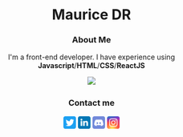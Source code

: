 <div id="header" align="center">
<h1>Maurice DR</h1>
<p></p>
<h3>About Me</h3>
<p>I'm a front-end developer. I have experience using <b>Javascript</b>/<b>HTML</b>/<b>CSS</b>/<b>ReactJS</b></p>
  <img src="https://media.giphy.com/media/xT9IgzoKnwFNmISR8I/giphy.gif"</img>
</div>

<div id="footer" align="center">
  <h3>Contact me</h3>
  <a href="https://twitter.com"><img src="https://github.com/edent/SuperTinyIcons/blob/master/images/png/twitter.png?raw=true" width="25"</img></a>
  <a href="https://linkedin.com"><img     src="https://raw.githubusercontent.com/edent/SuperTinyIcons/963f7c6a90a52e8d08fc90fdbcf97fa5a0f00938/images/svg/linkedin.svg" width="25"</img></a>
  <a href="https://discord.com"><img src="https://raw.githubusercontent.com/edent/SuperTinyIcons/963f7c6a90a52e8d08fc90fdbcf97fa5a0f00938/images/svg/discord.svg" width="25"</img></a>
  <a href="https://instagram.com"><img src="https://raw.githubusercontent.com/edent/SuperTinyIcons/963f7c6a90a52e8d08fc90fdbcf97fa5a0f00938/images/svg/instagram.svg" width="25"</img></a>
</div>


